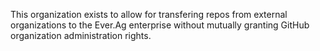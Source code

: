 This organization exists to allow for transfering repos from external organizations to the Ever.Ag enterprise without mutually granting GitHub organization administration rights.
